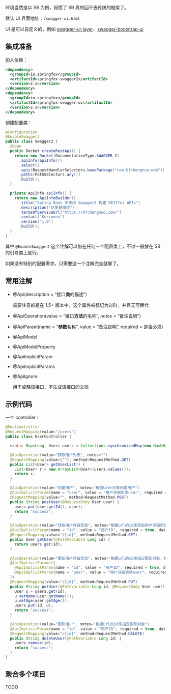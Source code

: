 环境当然是以 SB 为例，用惯了 SB 真的回不去传统的框架了。

默认 UI 界面地址：`/swagger-ui.html`

UI 是可以自定义的，例如 [swagger-ui-layer](https://github.com/caspar-chen/swagger-ui-layer)、[swagger-bootstrap-ui](https://github.com/xiaoymin/Swagger-Bootstrap-UI)

## 集成准备

加入依赖：

``` xml
<dependency>
  <groupId>io.springfox</groupId>
  <artifactId>springfox-swagger2</artifactId>
  <version>2.x</version>
</dependency>
<dependency>
  <groupId>io.springfox</groupId>
  <artifactId>springfox-swagger-ui</artifactId>
  <version>2.x</version>
</dependency>
```

创建配置类：

``` java
@Configuration
@EnableSwagger2
public class Swagger2 {
  @Bean
  public Docket createRestApi() {
    return new Docket(DocumentationType.SWAGGER_2)
      .apiInfo(apiInfo())
      .select()
      .apis(RequestHandlerSelectors.basePackage("com.bfchengnuo.web"))
      .paths(PathSelectors.any())
      .build();
  }

  private ApiInfo apiInfo() {
    return new ApiInfoBuilder()
      .title("Spring Boot 中使用 Swagger2 构建 RESTful APIs")
      .description("这里是描述")
      .termsOfServiceUrl("https://bfchengnuo.com/")
      .contact("Kerronex")
      .version("1.0")
      .build();
  }
}
```

其中 `@EnableSwagger2` 这个注解可以加在任何一个配置类上，不过一般放在 SB 的引导类上就行。

如果没有特别的配置需求，只需要这一个注解完全就够了。

## 常用注解

- @Api(description = “接口**类**的描述”)

  需要注意的是在 1.5+ 版本中，这个属性被标记为过时，并且无可替代

- @ApiOperation(value = “接口**方法**的名称”, notes = “备注说明”)

- @ApiParam(name = “**参数**名称”, value = “备注说明”, required = 是否必须)

- @ApiModel

- @ApiModelProperty

-  @ApiImplicitParam

- @ApiImplicitParams

- @ApiIgnore

  用于或略该接口，不生成该接口的文档

## 示例代码

一个 controller：

``` java
@RestController
@RequestMapping(value="/users")
public class UserController {

  static Map<Long, User> users = Collections.synchronizedMap(new HashMap<Long, User>());

  @ApiOperation(value="获取用户列表", notes="")
  @RequestMapping(value={""}, method=RequestMethod.GET)
  public List<User> getUserList() {
    List<User> r = new ArrayList<User>(users.values());
    return r;
  }

  @ApiOperation(value="创建用户", notes="根据User对象创建用户")
  @ApiImplicitParam(name = "user", value = "用户详细实体user", required = true, dataType = "User")
  @RequestMapping(value="", method=RequestMethod.POST)
  public String postUser(@RequestBody User user) {
    users.put(user.getId(), user);
    return "success";
  }

  @ApiOperation(value="获取用户详细信息", notes="根据url的id来获取用户详细信息")
  @ApiImplicitParam(name = "id", value = "用户ID", required = true, dataType = "Long")
  @RequestMapping(value="/{id}", method=RequestMethod.GET)
  public User getUser(@PathVariable Long id) {
    return users.get(id);
  }

  @ApiOperation(value="更新用户详细信息", notes="根据url的id来指定更新对象，并根据传过来的user信息来更新用户详细信息")
  @ApiImplicitParams({
    @ApiImplicitParam(name = "id", value = "用户ID", required = true, dataType = "Long"),
    @ApiImplicitParam(name = "user", value = "用户详细实体user", required = true, dataType = "User")
  })
  @RequestMapping(value="/{id}", method=RequestMethod.PUT)
  public String putUser(@PathVariable Long id, @RequestBody User user) {
    User u = users.get(id);
    u.setName(user.getName());
    u.setAge(user.getAge());
    users.put(id, u);
    return "success";
  }

  @ApiOperation(value="删除用户", notes="根据url的id来指定删除对象")
  @ApiImplicitParam(name = "id", value = "用户ID", required = true, dataType = "Long")
  @RequestMapping(value="/{id}", method=RequestMethod.DELETE)
  public String deleteUser(@PathVariable Long id) {
    users.remove(id);
    return "success";
  }
}
```

## 聚合多个项目

TODO